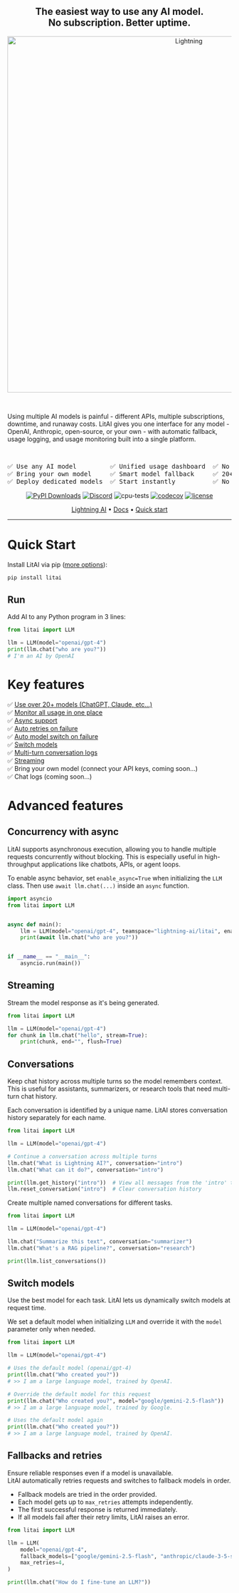 <div align='center'>

<h2>
  The easiest way to use any AI model.
  <br/>
  No subscription. Better uptime.
</h2>    

<img alt="Lightning" src="https://github.com/user-attachments/assets/0d0b40a7-d7b9-4b59-a0b6-51ba865e5211" width="800px" style="max-width: 100%;">

&#160;

</div>

Using multiple AI models is painful - different APIs, multiple subscriptions, downtime, and runaway costs. LitAI gives you one interface for any model - OpenAI, Anthropic, open-source, or your own - with automatic fallback, usage logging, and usage monitoring built into a single platform.

&#160;

<div align='center'>
<pre>
✅ Use any AI model         ✅ Unified usage dashboard  ✅ No subscription   
✅ Bring your own model     ✅ Smart model fallback     ✅ 20+ public models 
✅ Deploy dedicated models  ✅ Start instantly          ✅ No MLOps glue code
</pre>
</div>  

<div align='center'>

[![PyPI Downloads](https://static.pepy.tech/badge/litai)](https://pepy.tech/projects/litai)
[![Discord](https://img.shields.io/discord/1077906959069626439?label=Get%20help%20on%20Discord)](https://discord.gg/WajDThKAur)
![cpu-tests](https://github.com/Lightning-AI/litai/actions/workflows/ci-testing.yml/badge.svg)
[![codecov](https://codecov.io/gh/Lightning-AI/litai/graph/badge.svg?token=SmzX8mnKlA)](https://codecov.io/gh/Lightning-AI/litai)
[![license](https://img.shields.io/badge/License-Apache%202.0-blue.svg)](https://github.com/Lightning-AI/litai/blob/main/LICENSE)

</div>

<p align="center">
  <a href="https://lightning.ai/">Lightning AI</a> •
  <a href="https://lightning.ai/docs/litai">Docs</a> •
  <a href="#quick-start">Quick start</a>
</p>

______________________________________________________________________

# Quick Start

Install LitAI via pip ([more options](https://lightning.ai/docs/litai/home/install)):

```bash
pip install litai
```

## Run
Add AI to any Python program in 3 lines:   

```python
from litai import LLM

llm = LLM(model="openai/gpt-4")
print(llm.chat("who are you?"))
# I'm an AI by OpenAI
```

# Key features

✅ [Use over 20+ models (ChatGPT, Claude, etc...)](https://lightning.ai/)    
✅ [Monitor all usage in one place](https://lightning.ai/model-apis)    
✅ [Async support](https://lightning.ai/docs/litai/features/async-litai/)     
✅ [Auto retries on failure](https://lightning.ai/docs/litai/features/fallback-retry/)    
✅ [Auto model switch on failure](https://lightning.ai/docs/litai/features/fallback-retry/)    
✅ [Switch models](https://lightning.ai/docs/litai/features/models/)    
✅ [Multi-turn conversation logs](https://lightning.ai/docs/litai/features/multi-turn-conversation/)    
✅ [Streaming](https://lightning.ai/docs/litai/features/streaming/)    
✅ Bring your own model (connect your API keys, coming soon...)    
✅ Chat logs (coming soon...)    

# Advanced features

## Concurrency with async

LitAI supports asynchronous execution, allowing you to handle multiple requests concurrently without blocking. This is especially useful in high-throughput applications like chatbots, APIs, or agent loops.

To enable async behavior, set `enable_async=True` when initializing the `LLM` class. Then use `await llm.chat(...)` inside an `async` function.

```python
import asyncio
from litai import LLM


async def main():
    llm = LLM(model="openai/gpt-4", teamspace="lightning-ai/litai", enable_async=True)
    print(await llm.chat("who are you?"))


if __name__ == "__main__":
    asyncio.run(main())
```

## Streaming

Stream the model response as it's being generated.

```python
from litai import LLM

llm = LLM(model="openai/gpt-4")
for chunk in llm.chat("hello", stream=True):
    print(chunk, end="", flush=True)
```

## Conversations

Keep chat history across multiple turns so the model remembers context.
This is useful for assistants, summarizers, or research tools that need multi-turn chat history.

Each conversation is identified by a unique name. LitAI stores conversation history separately for each name.

```python
from litai import LLM

llm = LLM(model="openai/gpt-4")

# Continue a conversation across multiple turns
llm.chat("What is Lightning AI?", conversation="intro")
llm.chat("What can it do?", conversation="intro")

print(llm.get_history("intro"))  # View all messages from the 'intro' thread
llm.reset_conversation("intro")  # Clear conversation history
```

Create multiple named conversations for different tasks.

```python
from litai import LLM

llm = LLM(model="openai/gpt-4")

llm.chat("Summarize this text", conversation="summarizer")
llm.chat("What's a RAG pipeline?", conversation="research")

print(llm.list_conversations())
```

## Switch models

Use the best model for each task.
LitAI lets us dynamically switch models at request time.

We set a default model when initializing `LLM` and override it with the `model` parameter only when needed.

```python
from litai import LLM

llm = LLM(model="openai/gpt-4")

# Uses the default model (openai/gpt-4)
print(llm.chat("Who created you?"))
# >> I am a large language model, trained by OpenAI.

# Override the default model for this request
print(llm.chat("Who created you?", model="google/gemini-2.5-flash"))
# >> I am a large language model, trained by Google.

# Uses the default model again
print(llm.chat("Who created you?"))
# >> I am a large language model, trained by OpenAI.
```

## Fallbacks and retries

Ensure reliable responses even if a model is unavailable.\
LitAI automatically retries requests and switches to fallback models in order.

- Fallback models are tried in the order provided.
- Each model gets up to `max_retries` attempts independently.
- The first successful response is returned immediately.
- If all models fail after their retry limits, LitAI raises an error.

```python
from litai import LLM

llm = LLM(
    model="openai/gpt-4",
    fallback_models=["google/gemini-2.5-flash", "anthropic/claude-3-5-sonnet-20240620"],
    max_retries=4,
)

print(llm.chat("How do I fine-tune an LLM?"))
```
